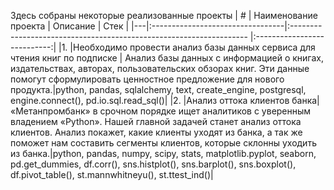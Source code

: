 Здесь собраны некоторые реализованные проекты
| # | Наименование проекта             | Описание                                                            | Стек                        |
|---|:---------------------------------|:------------------------------------------------------------------- |:---------------------------:|
|1. |Необходимо провести анализ базы данных сервиса для чтения книг по подписке | Анализ базы данных с информацией о книгах, издательствах, авторах, пользовательских обзорах книг. Эти данные помогут сформулировать ценностное предложение для нового продукта.|python, pandas, sqlalchemy, text, create_engine, postgresql, engine.connect(), pd.io.sql.read_sql()|
|2. |Анализ оттока клиентов банка| «Метанпромбанк» в срочном порядке ищет аналитиков с уверенным владением «Python». Нашей главной задачей станет анализ оттока клиентов. Анализ покажет, какие клиенты уходят из банка, а так же поможет нам составить сегменты клиентов, которые склонны уходить из банка.|python, pandas, numpy, scipy, stats, matplotlib.pyplot, seaborn, pd.get_dummies, df.corr(), sns.histplot(), sns.barplot(), sns.boxplot(), df.pivot_table(), st.mannwhitneyu(), st.ttest_ind()|
